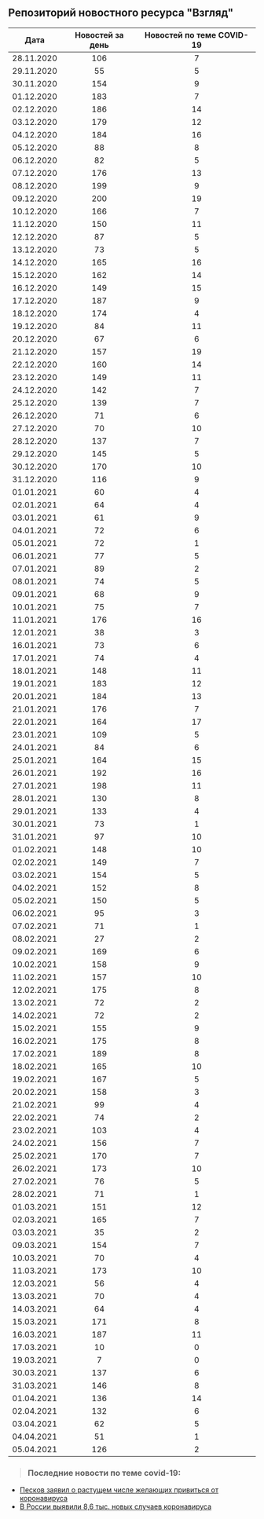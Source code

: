 ## Репозиторий новостного ресурса "Взгляд"
Дата| Новостей за день| Новостей по теме COVID-19
------- | :-----: | :-----: 
28.11.2020 | 106 | 7 
29.11.2020 | 55 | 5 
30.11.2020 | 154 | 9 
01.12.2020 | 183 | 7 
02.12.2020 | 186 | 14 
03.12.2020 | 179 | 12 
04.12.2020 | 184 | 16 
05.12.2020 | 88 | 8 
06.12.2020 | 82 | 5 
07.12.2020 | 176 | 13 
08.12.2020 | 199 | 9 
09.12.2020 | 200 | 19 
10.12.2020 | 166 | 7 
11.12.2020 | 150 | 11 
12.12.2020 | 87 | 5 
13.12.2020 | 73 | 5 
14.12.2020 | 165 | 16 
15.12.2020 | 162 | 14 
16.12.2020 | 149 | 15 
17.12.2020 | 187 | 9 
18.12.2020 | 174 | 4 
19.12.2020 | 84 | 11 
20.12.2020 | 67 | 6 
21.12.2020 | 157 | 19 
22.12.2020 | 160 | 14 
23.12.2020 | 149 | 11 
24.12.2020 | 142 | 7 
25.12.2020 | 139 | 7 
26.12.2020 | 71 | 6 
27.12.2020 | 70 | 10 
28.12.2020 | 137 | 7 
29.12.2020 | 145 | 5 
30.12.2020 | 170 | 10 
31.12.2020 | 116 | 9 
01.01.2021 | 60 | 4 
02.01.2021 | 64 | 4 
03.01.2021 | 61 | 9 
04.01.2021 | 72 | 6 
05.01.2021 | 72 | 1 
06.01.2021 | 77 | 5 
07.01.2021 | 89 | 2 
08.01.2021 | 74 | 5 
09.01.2021 | 68 | 9 
10.01.2021 | 75 | 7 
11.01.2021 | 176 | 16 
12.01.2021 | 38 | 3 
16.01.2021 | 73 | 6 
17.01.2021 | 74 | 4 
18.01.2021 | 148 | 11 
19.01.2021 | 183 | 12 
20.01.2021 | 184 | 13 
21.01.2021 | 176 | 7 
22.01.2021 | 164 | 17 
23.01.2021 | 109 | 5 
24.01.2021 | 84 | 6 
25.01.2021 | 164 | 15 
26.01.2021 | 192 | 16 
27.01.2021 | 198 | 11 
28.01.2021 | 130 | 8 
29.01.2021 | 133 | 4 
30.01.2021 | 73 | 1 
31.01.2021 | 97 | 10 
01.02.2021 | 148 | 10 
02.02.2021 | 149 | 7 
03.02.2021 | 154 | 5 
04.02.2021 | 152 | 8 
05.02.2021 | 150 | 5 
06.02.2021 | 95 | 3 
07.02.2021 | 71 | 1 
08.02.2021 | 27 | 2 
09.02.2021 | 169 | 6 
10.02.2021 | 158 | 9 
11.02.2021 | 157 | 10 
12.02.2021 | 175 | 8 
13.02.2021 | 72 | 2 
14.02.2021 | 72 | 2 
15.02.2021 | 155 | 9 
16.02.2021 | 175 | 8 
17.02.2021 | 189 | 8 
18.02.2021 | 165 | 10 
19.02.2021 | 167 | 5 
20.02.2021 | 158 | 3 
21.02.2021 | 99 | 4 
22.02.2021 | 74 | 2 
23.02.2021 | 103 | 4 
24.02.2021 | 156 | 7 
25.02.2021 | 170 | 7 
26.02.2021 | 173 | 10 
27.02.2021 | 76 | 5 
28.02.2021 | 71 | 1 
01.03.2021 | 151 | 12 
02.03.2021 | 165 | 7 
03.03.2021 | 35 | 2 
09.03.2021 | 154 | 7 
10.03.2021 | 70 | 4 
11.03.2021 | 173 | 10 
12.03.2021 | 56 | 4 
13.03.2021 | 70 | 4 
14.03.2021 | 64 | 4 
15.03.2021 | 171 | 8 
16.03.2021 | 187 | 11 
17.03.2021 | 10 | 0 
19.03.2021 | 7 | 0 
30.03.2021 | 137 | 6 
31.03.2021 | 146 | 8 
01.04.2021 | 136 | 14 
02.04.2021 | 132 | 6 
03.04.2021 | 62 | 5 
04.04.2021 | 51 | 1 
05.04.2021 | 126 | 2 

> ### Последние новости по теме covid-19:
+ [Песков заявил о растущем числе желающих привиться от коронавируса](https://vz.ru/news/2021/4/5/1092971.html)
+ [В России выявили 8,6 тыс. новых случаев коронавируса](https://vz.ru/news/2021/4/5/1092923.html)
